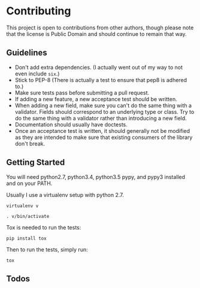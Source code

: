Contributing
============

This project is open to contributions from other authors, though please note that the license is Public Domain and
should continue to remain that way.

Guidelines
----------

* Don't add extra dependencies.  (I actually went out of my way to not even include `six`.)
* Stick to PEP-8 (There is actually a test to ensure that pep8 is adhered to.)
* Make sure tests pass before submitting a pull request.
* If adding a new feature, a new acceptance test should be written.
* When adding a new field, make sure you can't do the same thing with a validator.  Fields should correspond to an
  underlying type or class.  Try to do the same thing with a validator rather than introducing a new field.
* Documentation should usually have doctests.
* Once an acceptance test is written, it should generally not be modified as they are intended to make sure that
  existing consumers of the library don't break.

Getting Started
---------------

You will need python2.7, python3.4, python3.5 pypy, and pypy3 installed and on your PATH.

Usually I use a virtualenv setup with python 2.7.

    virtualenv v

    . v/bin/activate

Tox is needed to run the tests:

    pip install tox

Then to run the tests, simply run:

    tox

Todos
-----
